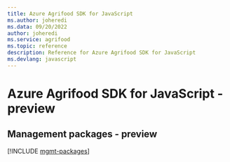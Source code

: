 ```yaml
---
title: Azure Agrifood SDK for JavaScript
ms.author: joheredi
ms.data: 09/20/2022
author: joheredi
ms.service: agrifood
ms.topic: reference
description: Reference for Azure Agrifood SDK for JavaScript
ms.devlang: javascript
---
```

# Azure Agrifood SDK for JavaScript - preview

## Management packages - preview
[!INCLUDE [mgmt-packages](agrifood-mgmt-index.md)]